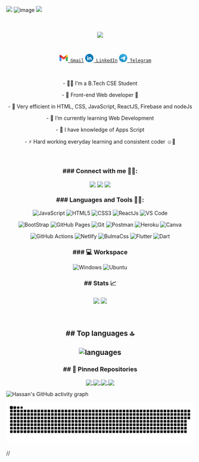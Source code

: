 ![](https://komarev.com/ghpvc/?username=killshotxd&style=for-the-badge&color=0891b2&labelColor=1c1917)
![image](https://user-images.githubusercontent.com/62786689/158386822-5355a031-0754-486c-b810-7c51c8f78fd1.png)
<a href="https://www.github.com/killshotxd" target="_blank" rel="noreferrer"><img
src="https://img.shields.io/github/followers/killshotxd?logo=github&style=for-the-badge&color=#0891b2&labelColor=#1c1917" /></a>


<h1 align="center">
  <a href="https://git.io/typing-svg">
    <img src="https://readme-typing-svg.herokuapp.com/?lines=Hello,+There!+👋;This+is+Mohd+Hassan....;A.k.a+Killshotxd...;Nice+to+meet+you!&center=true&size=30">
  </a>
</h1>

<p align="center">
  <code>
    <a href="mailto:hassanansari211@gmail.com" title="Gmail"><img width="22" src="https://github.com/manjotsidhu/manjotsidhu/blob/master/icons/Gmail.png"> Gmail</a></code>
    <code><a href="https://linkedin.com/in/mohd-hassan-11707a223" title="Gmail"><img width="22" src="https://github.com/manjotsidhu/manjotsidhu/blob/master/icons/LinkedIN.png"> LinkedIn</a></code>
    <code><a href="https://t.me/killshotxd" title="Gmail"><img width="22" src="https://github.com/manjotsidhu/manjotsidhu/blob/master/icons/Telegram.png"> Telegram</a></code>
</p>
<br />

<div align="center"><p>- 👨‍🎓 I’m a B.Tech CSE Student</p>
<p>- 🌱 Front-end Web developer 🚀</p>
<p>- 🔭 Very efficient in HTML, CSS, JavaScript, ReactJS, Firebase and nodeJs</p>
<p>- 🌱 I’m currently learning Web Development</p>
<p>- 🌱 I have knowledge of Apps Script</p>
<p>- ⚡ Hard working everyday learning and consistent coder ☺🤍</p>
</div>

<br />

<div align="center">
  <h3>### Connect with me 🧑🏻‍:</h3>

<a href="https://www.facebook.com/profile.php?id=100007733971393" target="blank"><img align="center" src="https://img.shields.io/badge/Facebook-E34F26?style=for-the-badge&logo=facebook&logoColor=white" /></a>
<a href="https://www.linkedin.com/in/mohd-hassan-11707a223/" target="blank"><img align="center" src="https://img.shields.io/badge/Linkedin-1572B6?style=for-the-badge&logo=linkedin&logoColor=white" /></a>
<a href="https://www.instagram.com/ihassanansari/" target="blank"><img align="center" src="https://img.shields.io/badge/Instagram-4c68d7?style=for-the-badge&logo=instagram&logoColor=white" /></a>
</div>

<div align="center">
  <h3>### Languages and Tools 🧩🚀:</h3>

![JavaScript](https://img.shields.io/badge/JavaScript-323330?style=for-the-badge&logo=javascript&logoColor=F7DF1E)
![HTML5](https://img.shields.io/badge/HTML5-E34F26?style=for-the-badge&logo=html5&logoColor=white)
![CSS3](https://img.shields.io/badge/CSS3-1572B6?style=for-the-badge&logo=css3&logoColor=white)
![ReactJs](https://img.shields.io/badge/ReactJs-7952B3?style=for-the-badge&logo=react&logoColor=white)
![VS Code](https://img.shields.io/badge/Visual_Studio_Code-violet?style=for-the-badge&logo=visual%20studio%20code&logoColor=white)

![BootStrap](https://img.shields.io/badge/Bootstrap-violet?style=for-the-badge&logo=bootstrap&logoColor=white)
![GitHub Pages](https://img.shields.io/badge/GitHub_Pages-100000?style=for-the-badge&logo=github&logoColor=white)
![Git](https://img.shields.io/badge/Git-F05032?style=for-the-badge&logo=git&logoColor=white)
![Postman](https://img.shields.io/badge/Postman-FF6C37?style=for-the-badge&logo=Postman&logoColor=white)
![Heroku](https://img.shields.io/badge/Heroku-430098?style=for-the-badge&logo=heroku&logoColor=white)
![Canva](https://img.shields.io/badge/Canva-%2300C4CC.svg?&style=for-the-badge&logo=Canva&logoColor=white)

![GitHub Actions](https://img.shields.io/badge/GitHub_Actions-2088FF?style=for-the-badge&logo=github-actions&logoColor=white)
![Netlify](https://img.shields.io/badge/Netlify-00C7B7?style=for-the-badge&logo=netlify&logoColor=white)
![BulmaCss](https://img.shields.io/badge/Bulma-FF6C37?style=for-the-badge&logo=bulma&logoColor=white)
![Flutter](https://img.shields.io/badge/Flutter-1572B6?style=for-the-badge&logo=flutter&logoColor=white)
![Dart](https://img.shields.io/badge/Dart-1572B6?style=for-the-badge&logo=dart&logoColor=white)

</div>

<div align="center">
  <h3>### 💻 Workspace</h3>

![Windows](https://img.shields.io/badge/Windows-0078D6?style=for-the-badge&logo=windows&logoColor=white)
![Ubuntu](https://img.shields.io/badge/Ubuntu-E95420?style=for-the-badge&logo=ubuntu&logoColor=white)
</div>


<h3 align="center"> ## Stats 📈 <h3>

<p align="center">
<a>
  <img width="48%" src="https://github-readme-streak-stats.herokuapp.com?user=killshotxd&theme=radical&hide_border=true&date_format=M%20j%5B%2C%20Y%5D" />
</a><a>
  <img width="48%" src="https://github-readme-stats-killshotxd.vercel.app//api?username=killshotxd&repo=github-readme-stats&hide_border=true&hide=contribs&show_icons=true&theme=radical" />
</a>
</p>
<br>

<div align="center">
<h3> ## Top languages 🔝 <h3>
<img  alt="languages" src="https://github-readme-stats-killshotxd.vercel.app/api/top-langs/?username=killshotxd&layout=compact&hide_border=true&theme=radical" />
</div>

<h3 align="center">## 📕 Pinned Repositories</h3>


<p align="center">

<a href="https://github.com/killshotxd/Project-Manager">
  <img align="center" src="https://github-readme-stats.vercel.app/api/pin/?username=killshotxd&repo=Project-Manager&hide_border=true&theme=radical" />
</a>

<a href="https://github.com/killshotxd/React-Modern-QuizzApp">
  <img align="center" src="https://github-readme-stats.vercel.app/api/pin/?username=killshotxd&repo=React-Modern-QuizzApp&hide_border=true&theme=radical" />
</a>

<a href="https://github.com/killshotxd/React-Quote">
  <img align="center" src="https://github-readme-stats.vercel.app/api/pin/?username=killshotxd&repo=React-Quote&hide_border=true&theme=radical" />
</a>

<a href="https://github.com/killshotxd/React-Music">
  <img align="center" src="https://github-readme-stats.vercel.app/api/pin/?username=killshotxd&repo=React-Music&hide_border=true&theme=radical" />
</a>
</p>


![Hassan's GitHub activity graph](https://activity-graph.herokuapp.com/graph?username=killshotxd&hide_border=true&theme=redical)

<p align="center">
   <img src="https://github.com/killshotxd/svgIcons/blob/main/github-contribution-grid-snake.svg" alt="snake">
</p>

//
